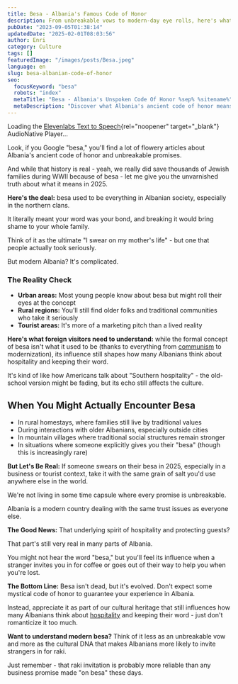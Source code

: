 ```yaml
---
title: Besa - Albania's Famous Code of Honor
description: From unbreakable vows to modern-day eye rolls, here's what Albania's famous code of honor really means in 2025 - no romanticizing, just real talk.
pubDate: "2023-09-05T01:38:14"
updatedDate: "2025-02-01T08:03:56"
author: Enri
category: Culture
tags: []
featuredImage: "/images/posts/Besa.jpeg"
language: en
slug: besa-albanian-code-of-honor
seo:
  focusKeyword: "besa"
  robots: "index"
  metaTitle: "Besa - Albania's Unspoken Code Of Honor %sep% %sitename%"
  metaDescription: "Discover what Albania's ancient code of honor means today - from sacred vows to modern reality. An Albanian explains besa without the tourist brochure hype."
---
```


Loading the [Elevenlabs Text to Speech](https://elevenlabs.io/text-to-speech){rel="noopener" target="_blank"} AudioNative Player...

Look, if you Google "besa," you'll find a lot of flowery articles about Albania's ancient code of honor and unbreakable promises.

And while that history is real - yeah, we really did save thousands of Jewish families during WWII because of besa - let me give you the unvarnished truth about what it means in 2025.

**Here's the deal:** besa used to be everything in Albanian society, especially in the northern clans.

It literally meant your word was your bond, and breaking it would bring shame to your whole family.

Think of it as the ultimate "I swear on my mother's life" - but one that people actually took seriously.

But modern Albania? It's complicated.

### The Reality Check

*   **Urban areas:** Most young people know about besa but might roll their eyes at the concept
*   **Rural regions:** You'll still find older folks and traditional communities who take it seriously
*   **Tourist areas:** It's more of a marketing pitch than a lived reality

**Here's what foreign visitors need to understand:** while the formal concept of besa isn't what it used to be (thanks to everything from [communism](https://albaniavisit.com/communist-era/) to modernization), its influence still shapes how many Albanians think about hospitality and keeping their word.

It's kind of like how Americans talk about "Southern hospitality" - the old-school version might be fading, but its echo still affects the culture.

## When You Might Actually Encounter Besa

*   In rural homestays, where families still live by traditional values
*   During interactions with older Albanians, especially outside cities
*   In mountain villages where traditional social structures remain stronger
*   In situations where someone explicitly gives you their "besa" (though this is increasingly rare)

**But Let's Be Real:** If someone swears on their besa in 2025, especially in a business or tourist context, take it with the same grain of salt you'd use anywhere else in the world.

We're not living in some time capsule where every promise is unbreakable.

Albania is a modern country dealing with the same trust issues as everyone else.

**The Good News:** That underlying spirit of hospitality and protecting guests?

That part's still very real in many parts of Albania.

You might not hear the word "besa," but you'll feel its influence when a stranger invites you in for coffee or goes out of their way to help you when you're lost.

**The Bottom Line:** Besa isn't dead, but it's evolved. Don't expect some mystical code of honor to guarantee your experience in Albania.

Instead, appreciate it as part of our cultural heritage that still influences how many Albanians think about [hospitality](https://albaniavisit.com/hospitality/) and keeping their word - just don't romanticize it too much.

**Want to understand modern besa?** Think of it less as an unbreakable vow and more as the cultural DNA that makes Albanians more likely to invite strangers in for raki.

Just remember - that raki invitation is probably more reliable than any business promise made "on besa" these days.

